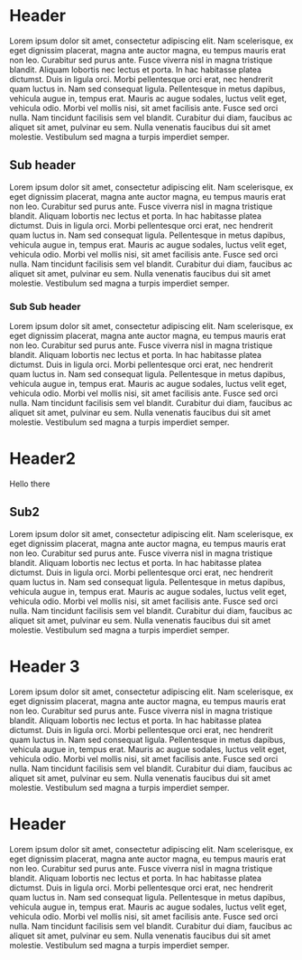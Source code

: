 # Header
Lorem ipsum dolor sit amet, consectetur adipiscing elit. Nam scelerisque, ex eget dignissim placerat, magna ante auctor magna, eu tempus mauris erat non leo. Curabitur sed purus ante. Fusce viverra nisl in magna tristique blandit. Aliquam lobortis nec lectus et porta. In hac habitasse platea dictumst. Duis in ligula orci. Morbi pellentesque orci erat, nec hendrerit quam luctus in. Nam sed consequat ligula. Pellentesque in metus dapibus, vehicula augue in, tempus erat. Mauris ac augue sodales, luctus velit eget, vehicula odio. Morbi vel mollis nisi, sit amet facilisis ante. Fusce sed orci nulla. Nam tincidunt facilisis sem vel blandit. Curabitur dui diam, faucibus ac aliquet sit amet, pulvinar eu sem. Nulla venenatis faucibus dui sit amet molestie. Vestibulum sed magna a turpis imperdiet semper.

## Sub header
Lorem ipsum dolor sit amet, consectetur adipiscing elit. Nam scelerisque, ex eget dignissim placerat, magna ante auctor magna, eu tempus mauris erat non leo. Curabitur sed purus ante. Fusce viverra nisl in magna tristique blandit. Aliquam lobortis nec lectus et porta. In hac habitasse platea dictumst. Duis in ligula orci. Morbi pellentesque orci erat, nec hendrerit quam luctus in. Nam sed consequat ligula. Pellentesque in metus dapibus, vehicula augue in, tempus erat. Mauris ac augue sodales, luctus velit eget, vehicula odio. Morbi vel mollis nisi, sit amet facilisis ante. Fusce sed orci nulla. Nam tincidunt facilisis sem vel blandit. Curabitur dui diam, faucibus ac aliquet sit amet, pulvinar eu sem. Nulla venenatis faucibus dui sit amet molestie. Vestibulum sed magna a turpis imperdiet semper.

### Sub Sub header
Lorem ipsum dolor sit amet, consectetur adipiscing elit. Nam scelerisque, ex eget dignissim placerat, magna ante auctor magna, eu tempus mauris erat non leo. Curabitur sed purus ante. Fusce viverra nisl in magna tristique blandit. Aliquam lobortis nec lectus et porta. In hac habitasse platea dictumst. Duis in ligula orci. Morbi pellentesque orci erat, nec hendrerit quam luctus in. Nam sed consequat ligula. Pellentesque in metus dapibus, vehicula augue in, tempus erat. Mauris ac augue sodales, luctus velit eget, vehicula odio. Morbi vel mollis nisi, sit amet facilisis ante. Fusce sed orci nulla. Nam tincidunt facilisis sem vel blandit. Curabitur dui diam, faucibus ac aliquet sit amet, pulvinar eu sem. Nulla venenatis faucibus dui sit amet molestie. Vestibulum sed magna a turpis imperdiet semper.

# Header2
Hello there

## Sub2
Lorem ipsum dolor sit amet, consectetur adipiscing elit. Nam scelerisque, ex eget dignissim placerat, magna ante auctor magna, eu tempus mauris erat non leo. Curabitur sed purus ante. Fusce viverra nisl in magna tristique blandit. Aliquam lobortis nec lectus et porta. In hac habitasse platea dictumst. Duis in ligula orci. Morbi pellentesque orci erat, nec hendrerit quam luctus in. Nam sed consequat ligula. Pellentesque in metus dapibus, vehicula augue in, tempus erat. Mauris ac augue sodales, luctus velit eget, vehicula odio. Morbi vel mollis nisi, sit amet facilisis ante. Fusce sed orci nulla. Nam tincidunt facilisis sem vel blandit. Curabitur dui diam, faucibus ac aliquet sit amet, pulvinar eu sem. Nulla venenatis faucibus dui sit amet molestie. Vestibulum sed magna a turpis imperdiet semper.

# Header 3
Lorem ipsum dolor sit amet, consectetur adipiscing elit. Nam scelerisque, ex eget dignissim placerat, magna ante auctor magna, eu tempus mauris erat non leo. Curabitur sed purus ante. Fusce viverra nisl in magna tristique blandit. Aliquam lobortis nec lectus et porta. In hac habitasse platea dictumst. Duis in ligula orci. Morbi pellentesque orci erat, nec hendrerit quam luctus in. Nam sed consequat ligula. Pellentesque in metus dapibus, vehicula augue in, tempus erat. Mauris ac augue sodales, luctus velit eget, vehicula odio. Morbi vel mollis nisi, sit amet facilisis ante. Fusce sed orci nulla. Nam tincidunt facilisis sem vel blandit. Curabitur dui diam, faucibus ac aliquet sit amet, pulvinar eu sem. Nulla venenatis faucibus dui sit amet molestie. Vestibulum sed magna a turpis imperdiet semper.

# Header
Lorem ipsum dolor sit amet, consectetur adipiscing elit. Nam scelerisque, ex eget dignissim placerat, magna ante auctor magna, eu tempus mauris erat non leo. Curabitur sed purus ante. Fusce viverra nisl in magna tristique blandit. Aliquam lobortis nec lectus et porta. In hac habitasse platea dictumst. Duis in ligula orci. Morbi pellentesque orci erat, nec hendrerit quam luctus in. Nam sed consequat ligula. Pellentesque in metus dapibus, vehicula augue in, tempus erat. Mauris ac augue sodales, luctus velit eget, vehicula odio. Morbi vel mollis nisi, sit amet facilisis ante. Fusce sed orci nulla. Nam tincidunt facilisis sem vel blandit. Curabitur dui diam, faucibus ac aliquet sit amet, pulvinar eu sem. Nulla venenatis faucibus dui sit amet molestie. Vestibulum sed magna a turpis imperdiet semper.
